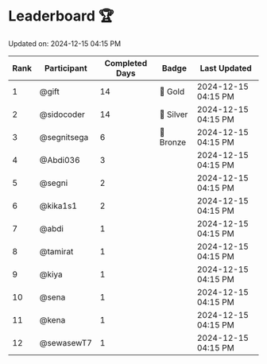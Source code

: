 # Leaderboard 🏆

Updated on: 2024-12-15 04:15 PM

| Rank | Participant       | Completed Days | Badge      | Last Updated         |
|------|-------------------|----------------|------------|----------------------|
| 1    | @gift             | 14             | 🏅 Gold     | 2024-12-15 04:15 PM |
| 2    | @sidocoder        | 14             | 🥈 Silver   | 2024-12-15 04:15 PM |
| 3    | @segnitsega       | 6              | 🥉 Bronze   | 2024-12-15 04:15 PM |
| 4    | @Abdi036          | 3              |            | 2024-12-15 04:15 PM |
| 5    | @segni            | 2              |            | 2024-12-15 04:15 PM |
| 6    | @kika1s1          | 2              |            | 2024-12-15 04:15 PM |
| 7    | @abdi             | 1              |            | 2024-12-15 04:15 PM |
| 8    | @tamirat          | 1              |            | 2024-12-15 04:15 PM |
| 9    | @kiya             | 1              |            | 2024-12-15 04:15 PM |
| 10   | @sena             | 1              |            | 2024-12-15 04:15 PM |
| 11   | @kena             | 1              |            | 2024-12-15 04:15 PM |
| 12   | @sewasewT7        | 1              |            | 2024-12-15 04:15 PM |
